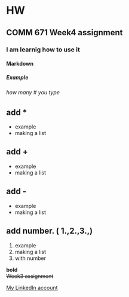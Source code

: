 # HW
## COMM 671 Week4 assignment
### I am learnig how to use it
#### Markdown
##### Example 
###### how many # you type

## add *
* example
* making a list
  
## add +
+ example
+ making a list

## add -
- example
- making a list

## add number. ( 1.,2.,3.,)
1. example
2. making a list
3. with number

**bold**  
~~Week3 assignment~~




[My LinkedIn account](https://www.linkedin.com/in/seiko-anderson)

